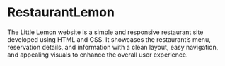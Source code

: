 # RestaurantLemon
The Little Lemon website is a simple and responsive restaurant site developed using HTML and CSS. It showcases the restaurant’s menu, reservation details, and information with a clean layout, easy navigation, and appealing visuals to enhance the overall user experience.
